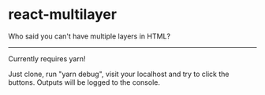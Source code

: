 # react-multilayer
Who said you can't have multiple layers in HTML?

___

Currently requires yarn!

Just clone, run "yarn debug", visit your localhost and try to click the buttons.
Outputs will be logged to the console.
